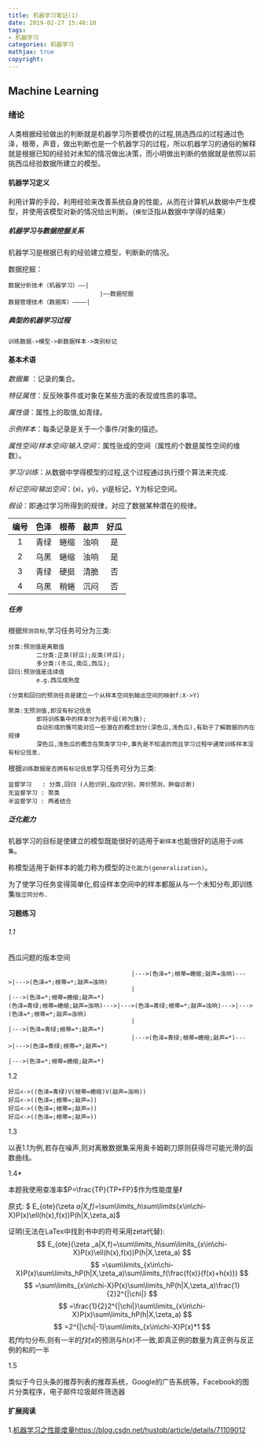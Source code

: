 ```yaml
---
title: 机器学习笔记(1)
date: 2019-02-27 15:48:10
tags: 
- 机器学习
categories: 机器学习
mathjax: true
copyright:
---
```

## Machine Learning
### 绪论
人类根据经验做出的判断就是机器学习所要模仿的过程,挑选西瓜的过程通过色泽，根蒂，声音，做出判断也是一个机器学习的过程，所以机器学习的通俗的解释就是根据已知的经验对未知的情况做出决策，而小明做出判断的依据就是依照以前挑西瓜经验数据所建立的模型。
#### 机器学习定义
利用计算的手段，利用经验来改善系统自身的性能，从而在计算机从数据中产生模型，并使用该模型对新的情况给出判断。（`模型`泛指从数据中学得的结果）
##### 机器学习与数据挖掘关系
机器学习是根据已有的经验建立模型，判断新的情况。

数据挖掘：
```
数据分析技术（机器学习）——|
                          |——数据挖掘
数据管理技术（数据库）————|
```
##### 典型的机器学习过程
```
训练数据->模型->新数据样本->类别标记
```
#### 基本术语
*数据集* ：记录的集合。

*特征属性*：反反映事件或对象在某些方面的表现或性质的事项。

*属性值*：属性上的取值,如青绿。

*示例样本*：每条记录是关于一个事件/对象的描述。

*属性空间/样本空间/输入空间*：属性张成的空间（属性的个数是属性空间的维数）。

*学习/训练*：从数据中学得模型的过程,这个过程通过执行摸个算法来完成.

*标记空间/输出空间*：(xi，yi)，yi是标记，Y为标记空间。

*假设*：即通过学习所得到的规律，对应了数据某种潜在的规律。

|编号|色泽|根蒂|敲声|好瓜|
|:---:|:---:|:---:|:---:|:---:|
|1|青绿|蜷缩|浊响|是|
|2|乌黑|蜷缩|浊响|是|
|3|青绿|硬挺|清脆|否|
|4|乌黑|稍蜷|沉闷|否|
##### 任务
根据`预测目标`,学习任务可分为三类:
```
分类:预测值是离散值
		二分类:正类(好瓜);反类(坏瓜);
        多分类:(冬瓜,南瓜,西瓜);
回归:预测值是连续值
		e.g.西瓜成熟度

(分类和回归的预测任务是建立一个从样本空间到输出空间的映射f:X->Y)

聚类:无预测值,即没有标记信息
		即将训练集中的样本分为若干组(称为簇);
        自动形成的簇可能对应一些潜在的概念划分(深色瓜,浅色瓜),有助于了解数据的内在规律
        深色瓜,浅色瓜的概念在聚类学习中,事先是不知道的而且学习过程中通常训练样本没有标记信息.
```
根据`训练数据是否拥有标记信息`学习任务可分为三类:
```
监督学习   : 分类,回归 (人脸识别,指纹识别，房价预测，肿瘤诊断)
无监督学习 : 聚类 
半监督学习 : 两者结合
```
##### 泛化能力
机器学习的目标是使建立的模型既能很好的适用于`新样本`也能很好的适用于`训练集`。

称模型适用于新样本的能力称为模型的`泛化能力(generalization)`。

为了使学习任务变得简单化,假设样本空间中的样本都服从与一个未知分布,即训练集`独立同分布.`
#### 习题练习
###### 1.1
西瓜问题的版本空间
```
                                   |--->(色泽=*;根蒂=蜷缩;敲声=浊响)--->|--->(色泽=*;根蒂=*;敲声=浊响)
                                   |                                    |--->(色泽=*;根蒂=蜷缩;敲声=*)
(色泽=青绿;根蒂=蜷缩;敲声=浊响)--->|--->(色泽=青绿;根蒂=*;敲声=浊响)--->|--->(色泽=*;根蒂=*;敲声=浊响)
                                   |                                    |--->(色泽=青绿;根蒂=*;敲声=*)
                                   |--->(色泽=青绿;根蒂=蜷缩;敲声=*)--->|--->(色泽=青绿;根蒂=*;敲声=*)
                                                                        |--->(色泽=*;根蒂=蜷缩;敲声=*)
```
1.2
```
好瓜<->((色泽=青绿)V(根蒂=蜷缩)V(敲声=浊响))
好瓜<->((色泽=;根蒂=;敲声=))
好瓜<->((色泽=;根蒂=;敲声=))
好瓜<->((色泽=;根蒂=;敲声=))
```
1.3

以表1.1为例,若存在噪声,则对离散数据集采用奥卡姆剃刀原则获得尽可能光滑的函数曲线。

1.4*

本题我使用查准率$P=\frac{TP}{TP+FP}$作为性能度量$\ell$

原式:
$ E_{ote}(\zeta _a|X,f)=\sum\limits_h\sum\limits_{x\in\chi-X}P(x)\ell(h(x),f(x))P(h|X,\zeta_a)$

证明(无法在LaTex中找到书中的符号采用zeta代替):
$$
E_{ote}(\zeta _a|X,f)=\sum\limits_h\sum\limits_{x\in\chi-X}P(x)\ell(h(x),f(x))P(h|X,\zeta_a)
$$
$$
=\sum\limits_{x\in\chi-X}P(x)\sum\limits_hP(h|X,\zeta_a)\sum\limits_f(\frac{f(x)}{f(x)+h(x)})
$$
$$
=\sum\limits_{x\in\chi-X}P(x)\sum\limits_hP(h|X,\zeta_a)\frac{1}{2}2^{|\chi|}
$$
$$
=\frac{1}{2}2^{|\chi|}\sum\limits_{x\in\chi-X}P(x)\sum\limits_hP(h|X,\zeta_a)
$$
$$
=2^{|\chi|-1}\sum\limits_{x\in\chi-X}P(x)*1
$$
若$f$均匀分布,则有一半的$f$对$x$的预测与$h(x)$不一致,即真正例的数量为真正例与反正例的和的一半

1.5

类似于今日头条的推荐列表的推荐系统，Google的广告系统等。Facebook的图片分类程序，电子邮件垃圾邮件筛选器 

#### 扩展阅读
1.[机器学习之性能度量](https://blog.csdn.net/hustqb/article/details/71109012)https://blog.csdn.net/hustqb/article/details/71109012
